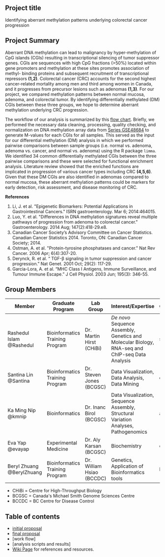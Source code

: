 ## Project title
Identifying aberrant methylation patterns underlying colorectal cancer progression

## Project Summary 
Aberrant DNA methylation can lead to malignancy by hyper-methylation of CpG islands (CGIs) resulting in transcriptional silencing of tumor suppressor genes. CGIs are sequences with high CpG fractions (>50%) located within gene promoters and methylation at these sites promotes association of methyl- binding proteins and subsequent recruitment of transcriptional repressors **(1,2)**. Colorectal cancer (CRC) accounts for the second highest cancer-related mortality among men and third among women in Canada, and it progresses from precursor lesions such as adenomas **(1,3)**. For our project, we compared methylation patterns between normal mucosa, adenoma, and colorectal tumor. By identifying differentially methylated (DM) CGIs between these three groups, we hope to determine aberrant methylation underlying CRC progression.

The workflow of our analysis is summarized by this [flow chart](https://github.com/STAT540-UBC/yy_team01_colorectal-cancer_STAT540_2015/blob/master/figures/workflow.png). Briefly, we performed the necessary data cleaning, processing, quality checking, and normalization on DNA methylation array data from [Series GSE48684](http://www.ncbi.nlm.nih.gov/geo/query/acc.cgi?acc=GSE48684) to generate M-values for each CGIs for all samples. This served as the input for our differential methylation (DM) analysis in which we performed pairwise comparisons between sample groups (i.e. normal vs. adenoma, adenoma vs. cancer, and normal vs. adenoma) using the R package `limma`. We identified 34 common differentially methylated CGIs between the three pairwise comparisons and these were selected for functional enrichment analysis. Literature review showed that the enriched functions are implicated in progression of various cancer types including CRC **(4,5,6)**. Given that these DM CGIs are also identified in adenomas compared to normal mucosa, these aberrant methylation patterns could be markers for early detection, risk assessment, and disease monitoring of CRC.

**References**
1. Li, J. et al. "Epigenetic Biomarkers: Potential Applications in Gastrointestinal Cancers." ISRN gastroenterology. Mar 6; 2014:464015.
2. Luo, Y. et al. "Differences in DNA methylation signatures reveal multiple pathways of progression from adenoma to colorectal cancer." Gastroenterology. 2014 Aug; 147(2):418-29.e8.
3. Canadian Cancer Society’s Advisory Committee on Cancer Statistics. Canadian Cancer Statistics 2014. Toronto, ON: Canadian Cancer Society; 2014.
4. Ostman, A. et al. "Protein-tyrosine phosphatases and cancer." Nat Rev Cancer. 2006 Apr; 6(4):307-20.
5. Derynck, R. et al. “ TGF-β signaling in tumor suppression and cancer progression.” Nat Genet. 2001 Oct; 29(2): 117-29.
6. Garcia-Lora, A. et al. “MHC Class I Antigens, Immune Surveillance, and Tumour Immune Escape.” J Cell Physiol. 2003 Jun; 195(3): 346-55.

## Group Members

Member	| Graduate Program |	Lab Group | Interest/Expertise | Gemstone |
------------- | -------------|------------- |------------- |------------- |
Rashedul Islam @Rashedul	|Bioinformatics Training Program| Dr. Martin Hirst (CHiBi) | *De novo* Sequence Assembly, Genetics and Molecular Biology, RNA-seq and ChIP-seq Data  Analysis | sapphire |
Santina Lin @Santina  |Bioinformatics Training Program| Dr. Steven Jones (BCGSC) | Data Visualization, Data Analysis, Data Mining  |	quartz |
Ka Ming Nip @kmnip	|Bioinformatics| Dr. Inanc Birol (BCGSC) | Data Visualization, Sequence Assembly, Structural Variation Analyses, Pathogenomics| amethyst |
Eva Yap	@evayap|Experimental Medicine|	Dr. Aly Karsan (BCGSC) | Biochemistry | emerald |
Beryl Zhuang @BerylZhuang	|Bioinformatics Training Program| Dr. William Hsiao (BCCDC) | Genetics, Application of Bioinformatics tools |	beryl |
- CHiBi = Centre for High-Throughput Biology
- BCGSC = Canada's Michael Smith Genome Sciences Centre		
- BCCDC = BC Centre for Disease Control

## Table of contents
- [initial proposal](https://github.com/STAT540-UBC/yy_team01_colorectal-cancer_STAT540_2015/blob/master/initial_project_summary.md)
- [final proposal](https://github.com/STAT540-UBC/yy_team01_colorectal-cancer_STAT540_2015/blob/master/Group_proposal.md)
- [work flow]
- [analysis scripts and results]
- [Wiki Page](https://github.com/STAT540-UBC/yy_team01_colorectal-cancer_STAT540_2015/wiki) for references and resources.

